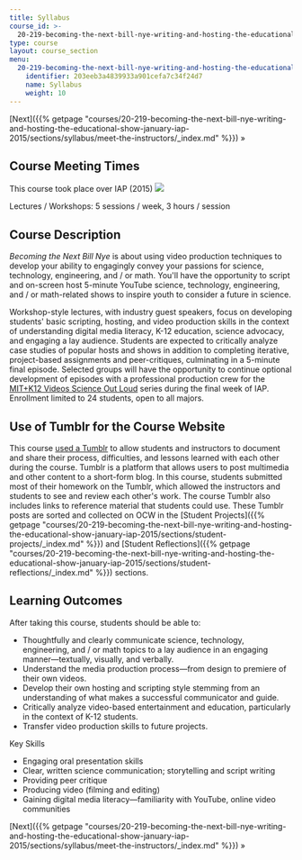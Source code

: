 ```yaml
---
title: Syllabus
course_id: >-
  20-219-becoming-the-next-bill-nye-writing-and-hosting-the-educational-show-january-iap-2015
type: course
layout: course_section
menu:
  20-219-becoming-the-next-bill-nye-writing-and-hosting-the-educational-show-january-iap-2015:
    identifier: 203eeb3a4839933a901cefa7c34f24d7
    name: Syllabus
    weight: 10
---
```

[Next]({{% getpage "courses/20-219-becoming-the-next-bill-nye-writing-and-hosting-the-educational-show-january-iap-2015/sections/syllabus/meet-the-instructors/_index.md" %}}) »

Course Meeting Times
--------------------

This course took place over IAP (2015) ![](/images/educator/icon-question-iap.png)

Lectures / Workshops: 5 sessions / week, 3 hours / session

Course Description
------------------

_Becoming the Next Bill Nye_ is about using video production techniques to develop your ability to engagingly convey your passions for science, technology, engineering, and / or math. You'll have the opportunity to script and on-screen host 5-minute YouTube science, technology, engineering, and / or math-related shows to inspire youth to consider a future in science.

Workshop-style lectures, with industry guest speakers, focus on developing students' basic scripting, hosting, and video production skills in the context of understanding digital media literacy, K-12 education, science advocacy, and engaging a lay audience. Students are expected to critically analyze case studies of popular hosts and shows in addition to completing iterative, project-based assignments and peer-critiques, culminating in a 5-minute final episode. Selected groups will have the opportunity to continue optional development of episodes with a professional production crew for the [MIT+K12 Videos Science Out Loud](https://www.youtube.com/playlist?list=PLzMhsCgGKd1hoofiKuifwy6qRXZs7NG6a) series during the final week of IAP. Enrollment limited to 24 students, open to all majors.

Use of Tumblr for the Course Website
------------------------------------

This course [used a Tumblr](http://mit219.tumblr.com) to allow students and instructors to document and share their process, difficulties, and lessons learned with each other during the course. Tumblr is a platform that allows users to post multimedia and other content to a short-form blog. In this course, students submitted most of their homework on the Tumblr, which allowed the instructors and students to see and review each other's work. The course Tumblr also includes links to reference material that students could use. These Tumblr posts are sorted and collected on OCW in the [Student Projects]({{% getpage "courses/20-219-becoming-the-next-bill-nye-writing-and-hosting-the-educational-show-january-iap-2015/sections/student-projects/_index.md" %}}) and [Student Reflections]({{% getpage "courses/20-219-becoming-the-next-bill-nye-writing-and-hosting-the-educational-show-january-iap-2015/sections/student-reflections/_index.md" %}}) sections.

Learning Outcomes
-----------------

After taking this course, students should be able to:

*   Thoughtfully and clearly communicate science, technology, engineering, and / or math topics to a lay audience in an engaging manner—textually, visually, and verbally.
*   Understand the media production process—from design to premiere of their own videos.
*   Develop their own hosting and scripting style stemming from an understanding of what makes a successful communicator and guide.
*   Critically analyze video-based entertainment and education, particularly in the context of K-12 students.
*   Transfer video production skills to future projects.

Key Skills

*   Engaging oral presentation skills
*   Clear, written science communication; storytelling and script writing
*   Providing peer critique
*   Producing video (filming and editing)
*   Gaining digital media literacy—familiarity with YouTube, online video communities

[Next]({{% getpage "courses/20-219-becoming-the-next-bill-nye-writing-and-hosting-the-educational-show-january-iap-2015/sections/syllabus/meet-the-instructors/_index.md" %}}) »